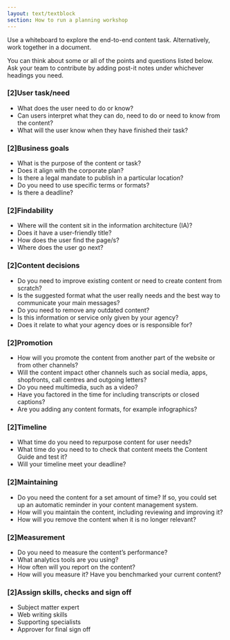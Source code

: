 ```yaml
---
layout: text/textblock
section: How to run a planning workshop
---
```


Use a whiteboard to explore the end-to-end content task. Alternatively, work together in a document.

You can think about some or all of the points and questions listed below. Ask your team to contribute by adding post-it notes under whichever headings you need.

### [2]User task/need
- What does the user need to do or know?
- Can users interpret what they can do, need to do or need to know from the content?
- What will the user know when they have finished their task?

### [2]Business goals
- What is the purpose of the content or task?
- Does it align with the corporate plan?
- Is there a legal mandate to publish in a particular location?
- Do you need to use specific terms or formats?
- Is there a deadline?

### [2]Findability
- Where will the content sit in the information architecture (IA)?
- Does it have a user-friendly title?
- How does the user find the page/s?
- Where does the user go next?

### [2]Content decisions
- Do you need to improve existing content or need to create content from scratch?
- Is the suggested format what the user really needs and the best way to communicate your main messages?
- Do you need to remove any outdated content?
- Is this information or service only given by your agency?
- Does it relate to what your agency does or is responsible for?

### [2]Promotion
- How will you promote the content from another part of the website or from other channels?
- Will the content impact other channels such as social media, apps, shopfronts, call centres and outgoing letters?
- Do you need multimedia, such as a video?
- Have you factored in the time for including transcripts or closed captions?
- Are you adding any content formats, for example infographics?

### [2]Timeline
- What time do you need to repurpose content for user needs?
- What time do you need to to check that content meets the Content Guide and test it?
- Will your timeline meet your deadline?

### [2]Maintaining
- Do you need the content for a set amount of time? If so, you could set up an automatic reminder in your content management system.
- How will you maintain the content, including reviewing and improving it?
- How will you remove the content when it is no longer relevant?

### [2]Measurement
- Do you need to measure the content’s performance?
- What analytics tools are you using?
- How often will you report on the content?
- How will you measure it? Have you benchmarked your current content?

### [2]Assign skills, checks and sign off
- Subject matter expert
- Web writing skills
- Supporting specialists
- Approver for final sign off
